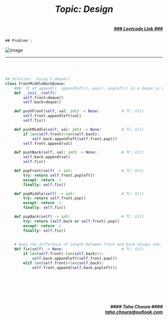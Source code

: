 <h1 align="center";"><em> Topic: Design</em></h1>
<h5 align="right"> <br/><a align="right" width="80" href="https://leetcode.com/problems/design-front-middle-back-queue/" target="_blank"><ins>### Leetcode Link ###</ins></a></h5>     
                                                                                                                                 
```diff
## Problem : 
```
                                                                                                                    
![image](https://user-images.githubusercontent.com/11164303/171139969-174796fc-02ae-4fae-8932-57f7f65a47de.png)




-------                    

<br/><br/>
                  
                         
```python
## Solution:  Using 2 deque()
class FrontMiddleBackQueue:
    #NB: TC of append(), appendleft(), pop(), popleft() in a deque is O(1)
    def __init__(self):
        self.front=deque()
        self.back=deque()

    def pushFront(self, val: int) -> None:          # TC: O(1)
        self.front.appendleft(val)   
        self.fix()

    def pushMiddle(self, val: int) -> None:         # TC: O(1)
        if len(self.front)>len(self.back):
            self.back.appendleft(self.front.pop())
        self.front.append(val)

    def pushBack(self, val: int) -> None:           # TC: O(1) 
        self.back.append(val)
        self.fix()

    def popFront(self) -> int:                      # TC: O(1)
        try: return self.front.popleft()
        except: return -1
        finally: self.fix()

    def popMiddle(self) -> int:                     # TC: O(1)
        try: return self.front.pop()
        except: return -1
        finally: self.fix()

    def popBack(self) -> int:                       # TC: O(1)
        try: return (self.back or self.front).pop()
        except: return -1
        finally: self.fix()
        
        
    # keep the difference of length between front and back always one, so that we can always pop the middle element easily
    def fix(self) -> None:                          # TC: O(1)
        if len(self.front)-len(self.back)>1: 
            self.back.appendleft(self.front.pop())
        elif len(self.front)<len(self.back): 
            self.front.append(self.back.popleft())
                                                                                                                           


                                                                                                                         
```
<br/>            
<h5 align="right" margin-right:12px>#### Taha Choura ####<br/><a align="right" width="70" href="#">taha.choura@outlook.com</a></h5> 
